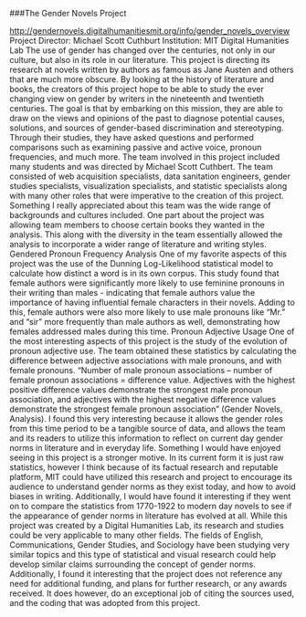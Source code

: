 ###The Gender Novels Project

http://gendernovels.digitalhumanitiesmit.org/info/gender_novels_overview
Project Director: Michael Scott Cuthburt
Institution: MIT Digital Humanities Lab
The use of gender has changed over the centuries, not only in our culture, but also in its role in our literature. This project is directing its research at novels written by authors as famous as Jane Austen and others that are much more obscure. By looking at the history of literature and books, the creators of this project hope to be able to study the ever changing view on gender by writers in the nineteenth and twentieth centuries. The goal is that by embarking on this mission, they are able to draw on the views and opinions of the past to diagnose potential causes, solutions, and sources of gender-based discrimination and stereotyping. Through their studies, they have asked questions and performed comparisons such as examining passive and active voice, pronoun frequencies, and much more.
The team involved in this project included many students and was directed by Michael Scott Cuthbert. The team consisted of web acquisition specialists, data sanitation engineers, gender studies specialists, visualization specialists, and statistic specialists along with many other roles that were imperative to the creation of this project. Something I really appreciated about this team was the wide range of backgrounds and cultures included. One part about the project was allowing team members to choose certain books they wanted in the analysis. This along with the diversity in the team essentially allowed the analysis to incorporate a wider range of literature and writing styles.  
Gendered Pronoun Frequency Analysis
One of my favorite aspects of this project was the use of the Dunning Log-Likelihood statistical model to calculate how distinct a word is in its own corpus. This study found that female authors were significantly more likely to use feminine pronouns in their writing than males - indicating that female authors value the importance of having influential female characters in their novels. Adding to this, female authors were also more likely to use male pronouns like “Mr.” and “sir” more frequently than male authors as well, demonstrating how females addressed males during this time.
Pronoun Adjective Usage
One of the most interesting aspects of this project is the study of the evolution of pronoun adjective use. The team obtained these statistics  by calculating the difference between adjective associations with male pronouns, and with female pronouns. “Number of male pronoun associations – number of female pronoun associations = difference value. Adjectives with the highest positive difference values demonstrate the strongest male pronoun association, and adjectives with the highest negative difference values demonstrate the strongest female pronoun association” (Gender Novels, Analysis). I found this very interesting because it allows the gender roles from this time period to be a tangible source of data, and allows the team and its readers to utilize this information to reflect on current day gender norms in literature and in everyday life. 
Something I would have enjoyed seeing in this project is a stronger motive. In its current form it is just raw statistics, however I think because of its factual research and reputable platform, MIT could have utilized this research and project to encourage its audience to understand gender norms as they exist today, and how to avoid biases in writing. Additionally, I would have found it interesting if they went on to compare the statistics from 1770-1922 to modern day novels to see if the appearance of gender norms in literature has evolved at all. 
While this project was created by a Digital Humanities Lab, its research and studies could be very applicable to many other fields. The fields of English, Communications, Gender Studies, and Sociology have been studying very similar topics and this type of statistical and visual research could help develop similar claims surrounding the concept of gender norms.  Additionally, I found it interesting that the project does not reference any need for additional funding, and plans for further research, or any awards received. It does however, do an exceptional job of citing the sources used, and the coding that was adopted from this project. 

